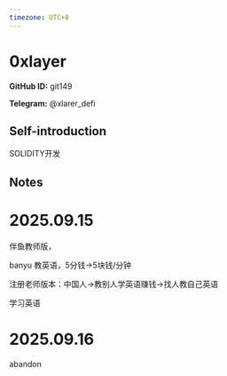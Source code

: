 ```yaml
---
timezone: UTC+8
---
```


# 0xlayer

**GitHub ID:** git149

**Telegram:** @xlarer_defi

## Self-introduction

SOLIDITY开发

## Notes
<!-- Content_START -->
# 2025.09.15
<!-- DAILY_CHECKIN_2025-09-15_START -->
伴鱼教师版，

banyu 教英语，5分钱->5块钱/分钟

注册老师版本：中国人->教别人学英语赚钱->找人教自己英语

学习英语
<!-- DAILY_CHECKIN_2025-09-15_END -->


# 2025.09.16
<!-- DAILY_CHECKIN_2025-09-16_START -->
abandon
<!-- DAILY_CHECKIN_2025-09-16_END -->
<!-- Content_END -->

